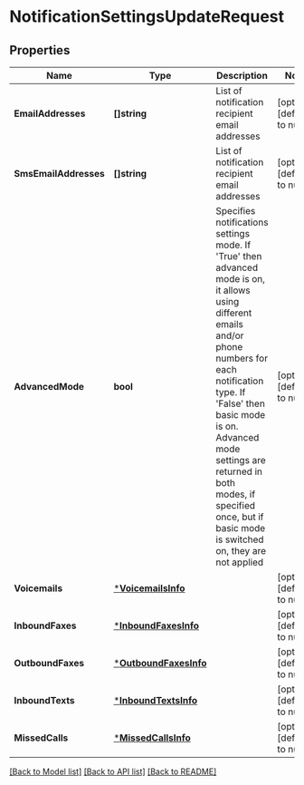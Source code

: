 # NotificationSettingsUpdateRequest

## Properties
Name | Type | Description | Notes
------------ | ------------- | ------------- | -------------
**EmailAddresses** | **[]string** | List of notification recipient email addresses | [optional] [default to null]
**SmsEmailAddresses** | **[]string** | List of notification recipient email addresses | [optional] [default to null]
**AdvancedMode** | **bool** | Specifies notifications settings mode. If &#39;True&#39; then advanced mode is on, it allows using different emails and/or phone numbers for each notification type. If &#39;False&#39; then basic mode is on. Advanced mode settings are returned in both modes, if specified once, but if basic mode is switched on, they are not applied  | [optional] [default to null]
**Voicemails** | [***VoicemailsInfo**](VoicemailsInfo.md) |  | [optional] [default to null]
**InboundFaxes** | [***InboundFaxesInfo**](InboundFaxesInfo.md) |  | [optional] [default to null]
**OutboundFaxes** | [***OutboundFaxesInfo**](OutboundFaxesInfo.md) |  | [optional] [default to null]
**InboundTexts** | [***InboundTextsInfo**](InboundTextsInfo.md) |  | [optional] [default to null]
**MissedCalls** | [***MissedCallsInfo**](MissedCallsInfo.md) |  | [optional] [default to null]

[[Back to Model list]](../README.md#documentation-for-models) [[Back to API list]](../README.md#documentation-for-api-endpoints) [[Back to README]](../README.md)


